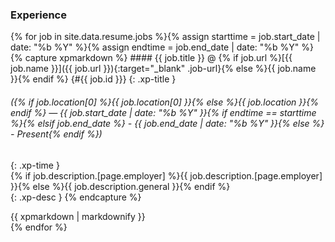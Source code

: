 ### Experience

<div id="xp-section" class="xp-section-class">
{% for job in site.data.resume.jobs %}{% assign starttime = job.start_date | date: "%b %Y" %}{% assign endtime = job.end_date | date: "%b %Y" %}{% capture xpmarkdown %}
#### {{ job.title }} @ {% if job.url %}[{{ job.name }}]({{ job.url }}){:target="_blank" .job-url}{% else %}{{ job.name }}{% endif %} {#{{ job.id }}}
{: .xp-title }  

###### ({% if job.location[0] %}{{ job.location[0] }}{% else %}{{ job.location }}{% endif %} — {{ job.start_date | date: "%b %Y" }}{% if endtime == starttime %}{% elsif job.end_date %} - {{ job.end_date | date: "%b %Y" }}{% else %} - Present{% endif %})
{: .xp-time }  
{% if job.description.[page.employer] %}{{ job.description.[page.employer] }}{% else %}{{ job.description.general }}{% endif %}  
{: .xp-desc }
{% endcapture %}<div id='{{ job.id | append: "-div" }}' class='xp-entry-class'>{{ xpmarkdown | markdownify }}</div>{% endfor %}
</div>